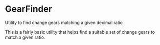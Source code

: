 # GearFinder
Utility to find change gears matching a given decimal ratio

This is a fairly basic utility that helps find a suitable set of change gears to match a given ratio.
